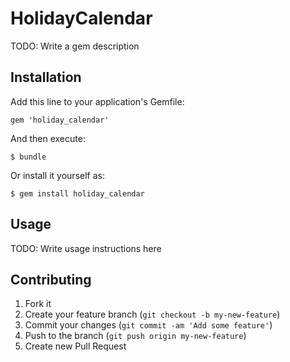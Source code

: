 # HolidayCalendar

TODO: Write a gem description

## Installation

Add this line to your application's Gemfile:

    gem 'holiday_calendar'

And then execute:

    $ bundle

Or install it yourself as:

    $ gem install holiday_calendar

## Usage

TODO: Write usage instructions here

## Contributing

1. Fork it
2. Create your feature branch (`git checkout -b my-new-feature`)
3. Commit your changes (`git commit -am 'Add some feature'`)
4. Push to the branch (`git push origin my-new-feature`)
5. Create new Pull Request
